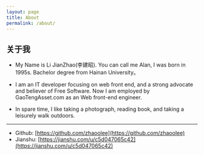 ```yaml
---
layout: page
title: About
permalink: /about/
---
```


## 关于我

- My Name is Li JianZhao(李建昭). You can call me Alan, I was born in 1995s. Bachelor degree from Hainan University。

- I am an IT developer focusing on web front end, and a strong advocate and believer of Free Software. Now I am employed by GaoTengAsset.com as an Web front-end engineer.

- In spare time, I like taking a photograph, reading book, and taking a leisurely walk outdoors.

---

- Github: [https://github.com/zhaoolee](https://github.com/zhaoolee)
- Jianshu: [https://jianshu.com/u/c5d047065c42](https://jianshu.com/u/c5d047065c42)